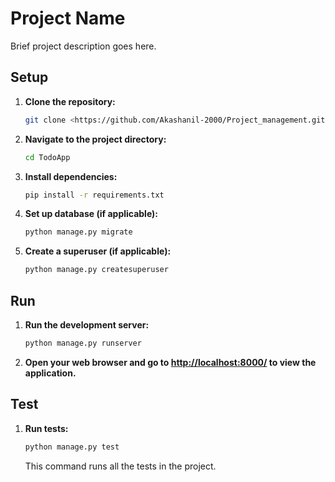# Project Name

Brief project description goes here.

## Setup

1. **Clone the repository:**

    ```bash
    git clone <https://github.com/Akashanil-2000/Project_management.git>
    ```

2. **Navigate to the project directory:**

    ```bash
    cd TodoApp
    ```

3. **Install dependencies:**

    ```bash
    pip install -r requirements.txt
    ```

4. **Set up database (if applicable):**

    ```bash
    python manage.py migrate
    ```

5. **Create a superuser (if applicable):**

    ```bash
    python manage.py createsuperuser
    ```

## Run

1. **Run the development server:**

    ```bash
    python manage.py runserver
    ```

2. **Open your web browser and go to [http://localhost:8000/](http://localhost:8000/) to view the application.**

## Test

1. **Run tests:**

    ```bash
    python manage.py test
    ```

    This command runs all the tests in the project.
